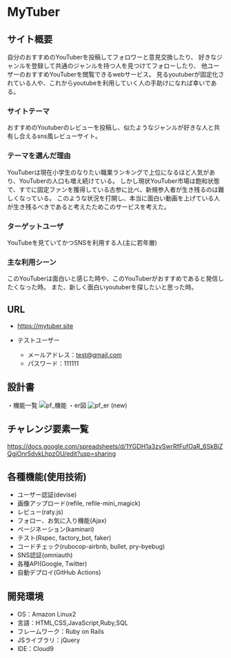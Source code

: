 # MyTuber

## サイト概要
自分のおすすめのYouTuberを投稿してフォロワーと意見交換したり、
好きなジャンルを登録して共通のジャンルを持つ人を見つけてフォローしたり、
他ユーザーのおすすめYouTuberを閲覧できるwebサービス。
見るyoutuberが固定化されている人や、これからyoutubeを利用していく人の手助けになれば幸いである。

### サイトテーマ
おすすめのYoutuberのレビューを投稿し、似たようなジャンルが好きな人と共有し合えるsns風レビューサイト。

### テーマを選んだ理由
YouTuberは現在小学生のなりたい職業ランキングで上位になるほど人気があり、YouTuberの人口も増え続けている。
しかし現状YouTuber市場は飽和状態で、すでに固定ファンを獲得している古参に比べ、新規参入者が生き残るのは難しくなっている。
このような状況を打開し、本当に面白い動画を上げている人が生き残るべきであると考えたためこのサービスを考えた。

### ターゲットユーザ
YouTubeを見ていてかつSNSを利用する人(主に若年層)

### 主な利用シーン
このYouTuberは面白いと感じた時や、このYouTuberがおすすめであると発信したくなった時。
また、新しく面白いyoutuberを探したいと思った時。

## URL
- https://mytuber.site

- テストユーザー
    - メールアドレス：test@gmail.com
    - パスワード：111111

## 設計書
・機能一覧
![pf_機能](https://user-images.githubusercontent.com/85055215/128303781-ccaadd78-d73d-4e41-af65-be81a87ea330.jpg)
・er図
![pf_er (new)](https://user-images.githubusercontent.com/85055215/134434936-b5c5881e-dd24-4de5-8690-0e20c4a939b3.png)

## チャレンジ要素一覧
https://docs.google.com/spreadsheets/d/1YGDH1a3zvSwrRfFufOaR_6SkBiZQgjOnr5dvkLhpzOU/edit?usp=sharing

## 各種機能(使用技術)
- ユーザー認証(devise)
- 画像アップロード(refile, refile-mini_magick)
- レビュー(raty.js)
- フォロー、お気に入り機能(Ajax)
- ページネーション(kaminari)
- テスト(Rspec, factory_bot, faker)
- コードチェック(rubocop-airbnb, bullet, pry-byebug)
- SNS認証(omniauth)
- 各種API(Google, Twitter)
- 自動デプロイ(GitHub Actions)

## 開発環境
- OS：Amazon Linux2
- 言語：HTML,CSS,JavaScript,Ruby,SQL
- フレームワーク：Ruby on Rails
- JSライブラリ：jQuery
- IDE：Cloud9
